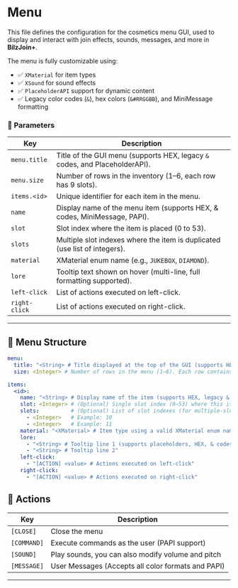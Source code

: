 # Menu

This file defines the configuration for the cosmetics menu GUI, used to display and interact with join effects, sounds, messages, and more in **BilzJoin+**.

The menu is fully customizable using:
- ✅ `XMaterial` for item types
- ✅ `XSound` for sound effects
- ✅ `PlaceholderAPI` support for dynamic content
- ✅ Legacy color codes (`&`), hex colors (`&#RRGGBB`), and MiniMessage formatting

### 🧩 Parameters

| Key           | Description                                                                 |
|---------------|-----------------------------------------------------------------------------|
| `menu.title`  | Title of the GUI menu (supports HEX, legacy `&` codes, and PlaceholderAPI).|
| `menu.size`   | Number of rows in the inventory (1–6, each row has 9 slots).                |
| `items.<id>`  | Unique identifier for each item in the menu.                               |
| `name`        | Display name of the menu item (supports HEX, & codes, MiniMessage, PAPI).  |
| `slot`        | Slot index where the item is placed (0 to 53).                             |
| `slots`          | Multiple slot indexes where the item is duplicated (use list of integers). |
| `material`    | XMaterial enum name (e.g., `JUKEBOX`, `DIAMOND`).                          |
| `lore`        | Tooltip text shown on hover (multi-line, full formatting supported).       |
| `left-click`  | List of actions executed on left-click.                                    |
| `right-click` | List of actions executed on right-click.                                   |

---

## 📄 Menu Structure

```yaml
menu:
  title: "<String> # Title displayed at the top of the GUI (supports HEX, legacy &, PlaceholderAPI)"
  size: <Integer> # Number of rows in the menu (1–6). Each row contains 9 slots (9–54 total)

items:
  <id>:
    name: "<String> # Display name of the item (supports HEX, legacy &, MiniMessage, PAPI)"
    slot: <Integer> # (Optional) Single slot index (0–53) where this item will appear
    slots:          # (Optional) List of slot indexes (for multiple-slot display)
      - <Integer>   # Example: 10
      - <Integer>   # Example: 11
    material: "<XMaterial> # Item type using a valid XMaterial enum name"
    lore:
      - "<String> # Tooltip line 1 (supports placeholders, HEX, & codes)"
      - "<String> # Tooltip line 2"
    left-click:
      - "[ACTION] <value> # Actions executed on left-click"
    right-click:
      - "[ACTION] <value> # Actions executed on right-click"
```

## 💽 Actions

| Key         | Description                                                       |
|-------------|-------------------------------------------------------------------|
| `[CLOSE]`   | Close the menu                                                    |
| `[COMMAND]` | Execute commands as the user (PAPI support)                       |
| `[SOUND]`   | Play sounds, you can also modify volume and pitch                 |
| `[MESSAGE]` | User Messages (Accepts all color formats and PAPI)                |

---